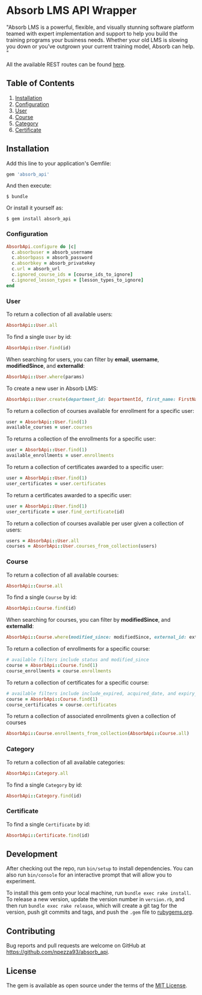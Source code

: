 # Absorb LMS API Wrapper

"Absorb LMS is a powerful, flexible, and visually stunning software platform teamed with expert implementation and support to help you build the training programs your business needs. Whether your old LMS is slowing you down or you’ve outgrown your current training model, Absorb can help.
"

All the available REST routes can be found [here](https://myabsorb.com/api/rest/v1/Help).

## Table of Contents
1. [Installation](#installation)
2. [Configuration](#configuration)
3. [User](#user)
4. [Course](#course)
5. [Category](#category)
6. [Certificate](#certificate)

## Installation

Add this line to your application's Gemfile:

```ruby
gem 'absorb_api'
```

And then execute:

    $ bundle

Or install it yourself as:

    $ gem install absorb_api

### Configuration
```ruby
AbsorbApi.configure do |c|
  c.absorbuser = absorb_username
  c.absorbpass = absorb_password
  c.absorbkey = absorb_privatekey
  c.url = absorb_url
  c.ignored_course_ids = [course_ids_to_ignore]
  c.ignored_lesson_types = [lesson_types_to_ignore]
end
```

### User
To return a collection of all available users:
```ruby
AbsorbApi::User.all
```

To find a single `User` by id:
```ruby
AbsorbApi::User.find(id)
```

When searching for users, you can filter by **email**, **username**, **modifiedSince**, and **externalId**:
```ruby
AbsorbApi::User.where(params)
```

To create a new user in Absorb LMS:
```ruby
AbsorbApi::User.create(department_id: DepartmentId, first_name: FirstName, last_name: LastName, user_name: UserName, email_address: EmailAddress, password: Password)
```

To return a collection of courses available for enrollment for a specific user:
```ruby
user = AbsorbApi::User.find(1)
available_courses = user.courses
```

To returns a collection of the enrollments for a specific user:
```ruby
user = AbsorbApi::User.find(1)
available_enrollments = user.enrollments
```

To return a collection of certificates awarded to a specific user:
```ruby
user = AbsorbApi::User.find(1)
user_certificates = user.certificates
```

To return a certificates awarded to a specific user:
```ruby
user = AbsorbApi::User.find(1)
user_certificate = user.find_certificate(id)
```

To return a collection of courses available per user given a collection of users:
```ruby
users = AbsorbApi::User.all
courses = AbsorbApi::User.courses_from_collection(users)
```

### Course
To return a collection of all available courses:
```ruby
AbsorbApi::Course.all
```

To find a single `Course` by id:
```ruby
AbsorbApi::Course.find(id)
```

When searching for courses, you can filter by **modifiedSince**, and **externalId**:
```ruby
AbsorbApi::Course.where(modified_since: modifiedSince, external_id: externalId)
```

To return a collection of enrollments for a specific course:
```ruby
# available filters include status and modified_since
course = AbsorbApi::Course.find(1)
course_enrollments = course.enrollments
```

To return a collection of certificates for a specific course:
```ruby
# available filters include include_expired, acquired_date, and expiry_date
course = AbsorbApi::Course.find(1)
course_certificates = course.certificates
```

To return a collection of associated enrollments given a collection of courses
```ruby
AbsorbApi::Course.enrollments_from_collection(AbsorbApi::Course.all)
```

### Category
To return a collection of all available categories:
```ruby
AbsorbApi::Category.all
```

To find a single `Category` by id:
```ruby
AbsorbApi::Category.find(id)
```

### Certificate
To find a single `Certificate` by id:
```ruby
AbsorbApi::Certificate.find(id)
```

## Development

After checking out the repo, run `bin/setup` to install dependencies. You can also run `bin/console` for an interactive prompt that will allow you to experiment.

To install this gem onto your local machine, run `bundle exec rake install`. To release a new version, update the version number in `version.rb`, and then run `bundle exec rake release`, which will create a git tag for the version, push git commits and tags, and push the `.gem` file to [rubygems.org](https://rubygems.org).

## Contributing

Bug reports and pull requests are welcome on GitHub at https://github.com/npezza93/absorb_api.


## License

The gem is available as open source under the terms of the [MIT License](http://opensource.org/licenses/MIT).
